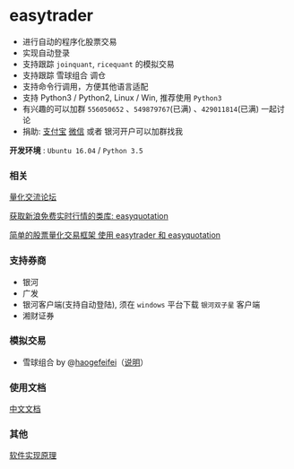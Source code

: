 # easytrader

* 进行自动的程序化股票交易
* 实现自动登录
* 支持跟踪 `joinquant`, `ricequant` 的模拟交易
* 支持跟踪 雪球组合 调仓
* 支持命令行调用，方便其他语言适配
* 支持 Python3 / Python2, Linux / Win, 推荐使用 `Python3`
* 有兴趣的可以加群 `556050652` 、`549879767`(已满) 、`429011814`(已满) 一起讨论
* 捐助: [支付宝](http://7xqo8v.com1.z0.glb.clouddn.com/zhifubao2.png)  [微信](http://7xqo8v.com1.z0.glb.clouddn.com/wx.png) 或者 银河开户可以加群找我


**开发环境** : `Ubuntu 16.04` / `Python 3.5`

### 相关

[量化交流论坛](http://www.celuetan.com)

[获取新浪免费实时行情的类库: easyquotation](https://github.com/shidenggui/easyquotation)

[简单的股票量化交易框架 使用 easytrader 和 easyquotation](https://github.com/shidenggui/easyquant)


### 支持券商

* 银河
* 广发
* 银河客户端(支持自动登陆), 须在 `windows` 平台下载 `银河双子星` 客户端
* 湘财证券

### 模拟交易

* 雪球组合 by @[haogefeifei](https://github.com/haogefeifei)（[说明](doc/xueqiu.md)）

### 使用文档

[中文文档](http://easytrader.readthedocs.io/zh/master/)

### 其他

[软件实现原理](http://www.jisilu.cn/question/42707)
